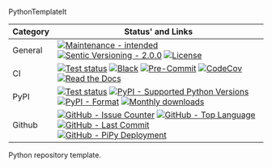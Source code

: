 PythonTemplateIt

| **Category** | **Status' and Links**                                                                                                                                                                         |
|--------------|-----------------------------------------------------------------------------------------------------------------------------------------------------------------------------------------------|
| General      | [![][general_maintenance_y_img]][general_maintenance_y_lnk] [![][general_semver_pic]][general_semver_link] [![][general_license_img]][general_license_lnk]                                    |
| CI           | [![][gh_tests_img]][gh_tests_lnk] [![][cicd_codestyle_img]][cicd_codestyle_lnk] [![][cicd_pre_commit_img]][cicd_pre_commit_lnk] [![][codecov_img]][codecov_lnk] [![][gh_doc_img]][gh_doc_lnk] |
| PyPI         | [![][pypi_release_img]][pypi_release_lnk] [![][pypi_py_versions_img]][pypi_py_versions_lnk] [![][pypi_format_img]][pypi_format_lnk]  [![][pypi_downloads_img]][pypi_downloads_lnk]            |
| Github       | [![][gh_issues_img]][gh_issues_lnk] [![][gh_language_img]][gh_language_lnk] [![][gh_last_commit_img]][gh_last_commit_lnk]  [![][gh_deployment_img]][gh_deployment_lnk]                        |

Python repository template.


[gh_issues_img]: https://img.shields.io/github/issues-raw/BrightEdgeeServices/PythonTemplateIt "GitHub - Issue Counter"

[gh_issues_lnk]: https://github.com/BrightEdgeeServices/PythonTemplateIt/issues "GitHub - Issue Counter"

[gh_language_img]: https://img.shields.io/github/languages/top/BrightEdgeeServices/PythonTemplateIt "GitHub - Top Language"

[gh_language_lnk]: https://github.com/BrightEdgeeServices/PythonTemplateIt "GitHub - Top Language"

[gh_last_commit_img]: https://img.shields.io/github/last-commit/BrightEdgeeServices/PythonTemplateIt/master "GitHub - Last Commit"

[gh_last_commit_lnk]: https://github.com/BrightEdgeeServices/PythonTemplateIt/commit/master "GitHub - Last Commit"

[gh_deployment_img]: https://img.shields.io/github/deployments/BrightEdgeeServices/PythonTemplateIt/pypi "GitHub - PiPy Deployment"

[gh_deployment_lnk]: https://github.com/BrightEdgeeServices/PythonTemplateIt/deployments/pypi "GitHub - PiPy Deployment"

[general_license_img]: https://img.shields.io/pypi/l/PythonTemplateIt "License"

[general_license_lnk]: https://github.com/BrightEdgeeServices/PythonTemplateIt/blob/master/LICENSE "License"

[general_maintenance_n_img]: https://img.shields.io/badge/Maintenance%20Intended-✖-red.svg?style=flat-square "Maintenance - not intended"

[general_maintenance_n_lnk]: http://unmaintained.tech/ "Maintenance - not intended"

[general_maintenance_y_img]: https://img.shields.io/badge/Maintenance%20Intended-%E2%9C%94-green.svg?style=flat-square "Maintenance - intended"

[general_maintenance_y_lnk]: http://unmaintained.tech/ "Maintenance - intended"

[general_semver_link]: https://semver.org/ "Sentic Versioning - 2.0.0"

[general_semver_pic]: https://img.shields.io/badge/Semantic%20Versioning-2.0.0-brightgreen.svg?style=flat-square "Sentic Versioning - 2.0.0"


[cicd_codestyle_img]: https://img.shields.io/badge/code%20style-black-000000.svg "Black"

[cicd_codestyle_lnk]: https://github.com/psf/black "Black"

[codecov_img]: https://img.shields.io/codecov/c/gh/BrightEdgeeServices/PythonTemplateIt "CodeCov"

[codecov_lnk]: https://app.codecov.io/gh/BrightEdgeeServices/PythonTemplateIt "CodeCov"

[gh_doc_img]: https://img.shields.io/readthedocs/PythonTemplateIt "Read the Docs"

[gh_doc_lnk]: https://github.com/BrightEdgeeServices/PythonTemplateIt/blob/master/.github/workflows/check-rst-documentation.yml "Read the Docs"

[cicd_pre_commit_img]: https://img.shields.io/github/actions/workflow/status/BrightEdgeeServices/PythonTemplateIt/pre-commit.yml?label=pre-commit "Pre-Commit"

[cicd_pre_commit_lnk]: https://github.com/BrightEdgeeServices/PythonTemplateIt/blob/master/.github/workflows/pre-commit.yml "Pre-Commit"

[gh_tests_img]: https://img.shields.io/github/actions/workflow/status/BrightEdgeeServices/PythonTemplateIt/ci.yml?label=ci "Test status"

[gh_tests_lnk]: https://github.com/BrightEdgeeServices/PythonTemplateIt/blob/master/.github/workflows/ci.yml "Test status"


[pypi_downloads_img]: https://img.shields.io/pypi/dm/PythonTemplateIt "Monthly downloads"

[pypi_downloads_lnk]: https://pypi.org/project/PythonTemplateIt/ "Monthly downloads"

[pypi_format_img]: https://img.shields.io/pypi/wheel/PythonTemplateIt "PyPI - Format"

[pypi_format_lnk]: https://pypi.org/project/PythonTemplateIt/ "PyPI - Format"

[pypi_release_img]: https://img.shields.io/pypi/v/PythonTemplateIt "Test status"

[pypi_release_lnk]: https://pypi.org/project/PythonTemplateIt/ "Test status"

[pypi_py_versions_img]: https://img.shields.io/pypi/pyversions/PythonTemplateIt "PyPI - Supported Python Versions"

[pypi_py_versions_lnk]: https://pypi.org/project/PythonTemplateIt/ "PyPI - Supported Python Versions"
